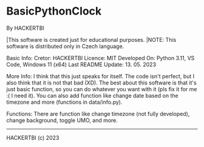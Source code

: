 # BasicPythonClock
By HACKERTBI

|This software is created just for educational purposes.
|NOTE: This software is distributed only in Czech language.


Basic Info:
 Cretor: HACKERTBI
 Licence: MIT
 Developed On: Python 3.11, VS Code, Windows 11 (x64)
 Last README Update: 13. 05. 2023
 
More Info:
 I think that this just speaks for itself. The code isn't perfect, but I also think that it is not that bad (XD). 
 The best about this software is that it's just basic function, so you can do whatever you want with it
 (pls fix it for me :( I need it). 
 You can also add function like change date based on the timezone and more (functions in data/info.py).
 
Functions:
 There are function like change timezone (not fully developed), change background, toggle UMO, and more.
 
------------------
HACKERTBI (c) 2023
